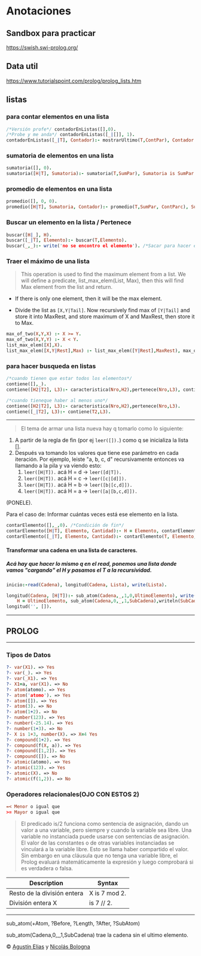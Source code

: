 # Anotaciones

## Sandbox para practicar

https://swish.swi-prolog.org/

## Data util

https://www.tutorialspoint.com/prolog/prolog_lists.htm

## listas

### para contar elementos en una lista
```prolog
/*Versión profe*/ contadorEnListas([],0).
/*Probe y me anda*/ contadorEnListas([_|[]], 1).
contadorEnListas([_|T], Contador):- mostrarUltimo(T,ContPar), Contador is ContPar + 1.
```

### sumatoria de elementos en una lista
```prolog
sumatoria([], 0).
sumatoria([H|T], Sumatoria):- sumatoria(T,SumPar), Sumatoria is SumPar + H.
```
### promedio de elementos en una lista
```prolog
promedio([], 0, 0).
promedio([H|T], Sumatoria, Contador):- promedio(T,SumPar, ContParc), Sumatoria is SumPar + H, Contador is ContParc + 1.
```

### Buscar un elemento en la lista / Pertenece
```prolog
buscar([H|_], H).
buscar([_|T], Elemento):- buscar(T,Elemento).
buscar(_,_):- write('no se encontro el elemento'). /*Sacar para hacer el PERTENECE*/
```

### Traer el máximo de una lista
> This operation is used to find the maximum element from a list. We will define a predicate, list_max_elem(List, Max), then this will find Max element from the list and return.

- If there is only one element, then it will be the max element.

- Divide the list as `[X,Y|Tail]`. Now recursively find max of `[Y|Tail]` and store it into MaxRest, and store maximum of X and MaxRest, then store it to Max.

```prolog
max_of_two(X,Y,X) :- X >= Y.
max_of_two(X,Y,Y) :- X < Y.
list_max_elem([X],X).
list_max_elem([X,Y|Rest],Max) :- list_max_elem([Y|Rest],MaxRest), max_of_two(X,MaxRest,Max).
```

### para hacer busqueda en listas
```prolog
/*cuando tienen que estar todos los elementos*/
contiene([],_).
contiene([H2|T2], L3):- caracteristica(Nro,H2),pertenece(Nro,L3), contiene(T2,L3).

/*cuando tieneque haber al menos uno*/
contiene([H2|T2], L3):- caracteristica(Nro,H2),pertenece(Nro,L3).
contiene([_|T2], L3):- contiene(T2,L3).
```
---

> El tema de armar una lista nueva hay q tomarlo como lo siguiente:

1. A partir de la regla de fin (por ej `leer([]).`) como q se inicializa la lista [].
2. Después va tomando los valores que tiene ese parámetro en cada iteración. Por ejemplo, leiste "a, b, c, d" recursivamente entonces va llamando a la pila y va viendo esto:
   1. `leer([H|T]).` acá H = d -> `leer([d|T]).`
   2. `leer([H|T]).` acá H = c -> `leer([c|[d]]).`
   3. `leer([H|T]).` acá H = b -> `leer([b|[c,d]]).`
   4. `leer([H|T]).` acá H = a -> `leer([a|[b,c,d]]).`

(PONELE).

Para el caso de: Informar cuántas veces está ese elemento en la lista.

```prolog
contarElemento([],_,0). /*Condición de fin*/
contarElemento([H|T], Elemento, Cantidad):- H = Elemento, contarElemento(T,Elemento,CantParcial),  Cantidad is CantParcial + 1. /*los contadores y acumuladores siempre al final, aca pongo el H = Elemento antes de la recursividad pq queremos que el falso nos de antes de que haga toda la vuelta para atras*/
contarElemento([_|T], Elemento, Cantidad):- contarElemento(T, Elemento, Cantidad). /*para q sepa q hacer cuando H = Elemento es false*/
```

#### Transformar una cadena en una lista de caracteres. 
##### Acá hay que hacer lo mismo q en el read, ponemos una lista donde vamos "cargando" el H y pasamos el T a la recursividad.
```prolog
inicio:-read(Cadena), longitud(Cadena, Lista), write(Lista). 

longitud(Cadena, [H|T]):- sub_atom(Cadena,_,1,0,UltimoElemento), write(UltimoElemento),
    H = UltimoElemento, sub_atom(Cadena,0,_,1,SubCadena),writeln(SubCadena),longitud(SubCadena, T).
longitud('', []).
```

---

## PROLOG
---

### Tipos de Datos
```prolog
?- var(X1). => Yes
?- var(_). => Yes
?- var(_X1). => Yes
?- X1=a, var(X1). => No
?- atom(atomo). => Yes
?- atom('atomo'). => Yes
?- atom([]). => Yes
?- atom(3). => No
?- atom(1+2). => No
?- number(123). => Yes
?- number(-25.14). => Yes
?- number(1+3). => No
?- X is 1+3, number(X). => X=4 Yes
?- compound(1+2). => Yes
?- compound(f(X, a)). => Yes
?- compound([1,2]). => Yes
?- compound([]). => No
?- atomic(atomo). => Yes
?- atomic(123). => Yes
?- atomic(X). => No
?- atomic(f(1,2)). => No
```

### Operadores relacionales(OJO CON ESTOS 2)
```prolog
=< Menor o igual que
>= Mayor o igual que
```

> El predicado is/2 funciona como sentencia de asignación, dando un valor a una variable, pero siempre y cuando la variable sea libre.
Una variable no instanciada puede usarse con sentencias de asignación. El valor de las constantes o de otras variables instanciadas se vinculará a la variable libre. Esto se llama haber compartido el valor. Sin embargo en una cláusula que no tenga una variable libre, el Prolog evaluará matemáticamente la expresión y luego comprobará si es verdadera o falsa.


| Description | Syntax |
| ----------- | ----------- |
| Resto de la división entera  | X is 7 mod 2. |
| División entera X | is 7 // 2. |
 

---

sub_atom(+Atom, ?Before, ?Length, ?After, ?SubAtom)

sub_atom(Cadena,0,_,1,SubCadena) trae la cadena sin el ultimo elemento.

&copy; [Agustín Elias](https://www.linkedin.com/in/agustin-elias) y [Nicolás Bologna](https://www.linkedin.com/in/nicolas-bologna/)
